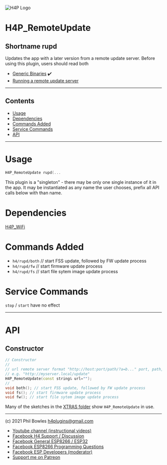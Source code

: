 ![H4P Logo](../assets/WiFiLogo.jpg)

# H4P_RemoteUpdate

## Shortname rupd

Updates the app with a later version from a remote update server. Before using this plugin, users should read both

* [Generic Binaries](generix.md) :heavy_check_mark:
* [Running a remote update server](rusrv.md)

---


## Contents

* [Usage](#usage)
* [Dependencies](#dependencies)
* [Commands Added](#commands-added)
* [Service Commands](#service-commands)
* [API](#api)

---

# Usage

```cpp
H4P_RemoteUpdate rupd(...
```

This plugin is a "singleton" - there may be only one single instance of it in the app. 
It may be instantiated as any name the user chooses, prefix all API calls below with than name.

# Dependencies

[H4P_WiFi](h4pwifi.md)

# Commands Added

* `h4/rupd/both` // start FSS update, followed by FW update process
* `h4/rupd/fw` // start firmware update process
* `h4/rupd/fs` // start file sytem image update process

# Service Commands

`stop` / `start` have no effect

---

# API

## Constructor

```cpp
// Constructor
//
// url remote server format "http://host:port/path/?a=b..." port, path, query all optional
// e.g. "http://myserver.local/update"
H4P_RemoteUpdate(const string& url="");
//
void both(); // start FSS update, followed by FW update process
void fs(); // start firmware update process
void fw(); // start file sytem image update process

```
Many of the sketches in the [XTRAS folder](../examples/XTRAS) show `H4P_RemoteUpdate` in use.

---

(c) 2021 Phil Bowles h4plugins@gmail.com

* [Youtube channel (instructional videos)](https://www.youtube.com/channel/UCYi-Ko76_3p9hBUtleZRY6g)
* [Facebook H4  Support / Discussion](https://www.facebook.com/groups/444344099599131/)
* [Facebook General ESP8266 / ESP32](https://www.facebook.com/groups/2125820374390340/)
* [Facebook ESP8266 Programming Questions](https://www.facebook.com/groups/esp8266questions/)
* [Facebook ESP Developers (moderator)](https://www.facebook.com/groups/ESP8266/)
* [Support me on Patreon](https://patreon.com/es/esparto)